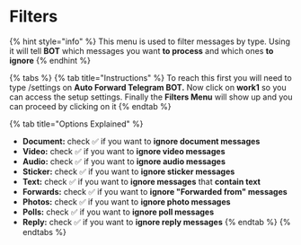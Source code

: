 # Filters

{% hint style="info" %}
This menu is used to filter messages by type. Using it will tell **BOT** which messages you want **to process** and which ones **to ignore**
{% endhint %}

{% tabs %}
{% tab title="Instructions" %}
To reach this first you will need to type /settings on **Auto Forward Telegram BOT.** Now click on **work1** so you can access the setup settings. Finally the **Filters Menu** will show up and you can proceed by clicking on it
{% endtab %}

{% tab title="Options Explained" %}
* **Document:** check ✅ if you want to **ignore document messages**
* **Video:** check ✅ if you want to **ignore video messages**
* **Audio:** check ✅ if you want to **ignore audio messages**
* **Sticker:** check ✅ if you want to **ignore sticker messages**
* **Text:** check ✅ if you want to **ignore messages** that **contain text**
* **Forwards:** check ✅ if you want to **ignore "Forwarded from" messages**
* **Photos:** check ✅ if you want to **ignore photo messages**
* **Polls:** check ✅ if you want to **ignore poll messages**
* **Reply:** check ✅ if you want to **ignore reply messages**
{% endtab %}
{% endtabs %}
